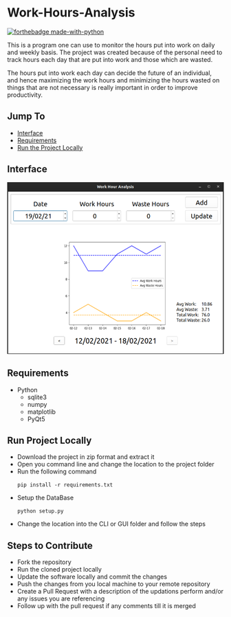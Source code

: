 # Work-Hours-Analysis

[![forthebadge made-with-python](http://ForTheBadge.com/images/badges/made-with-python.svg)](https://www.python.org/)  

This is a program one can use to monitor the hours put into work on daily and weekly basis. The project was created because of the personal need to track hours each day that are put into work and those which are wasted.  

The hours put into work each day can decide the future of an individual, and hence maximizing the work hours and minimizing the hours wasted on things that are not necessary is really important in order to improve productivity.

## Jump To

- [Interface](https://github.com/Sanket-Mathur/Work-Hours-Analysis#interface)
- [Requirements](https://github.com/Sanket-Mathur/Work-Hours-Analysis#requirements)
- [Run the Project Locally](https://github.com/Sanket-Mathur/Work-Hours-Analysis#run-project-locally)

## Interface

![Display Image](Display/screenshot.png)

## Requirements

- Python
    - sqlite3
    - numpy
    - matplotlib
    - PyQt5
    
## Run Project Locally

- Download the project in zip format and extract it  
- Open you command line and change the location to the project folder  
- Run the following command
    ```
    pip install -r requirements.txt 
    ```  
- Setup the DataBase
    ```
    python setup.py
    ```   
- Change the location into the CLI or GUI folder and follow the steps

## Steps to Contribute
- Fork the repository
- Run the cloned project locally
- Update the software locally and commit the changes
- Push the changes from you local machine to your remote repository
- Create a Pull Request with a description of the updations perform and/or any issues you are referencing
- Follow up with the pull request if any comments till it is merged
